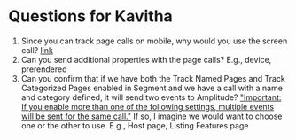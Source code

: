 <!-- TITLE: 08-18-2020 Amplitude Meeting -->
<!-- SUBTITLE: A quick summary of 2020 08 18 -->

# Questions for Kavitha
1. Since you can track page calls on mobile, why would you use the screen call? [link](https://segment.com/docs/connections/destinations/catalog/amplitude/#page-and-screen)
2. Can you send additional properties with the page calls? E.g., device, prerendered
3. Can you confirm that if we have both the Track Named Pages and Track Categorized Pages enabled in Segment and we have a call with a name and category defined, it will send two events to Amplitude? ["Important: If you enable more than one of the following settings, multiple events will be sent for the same call."](https://segment.com/docs/connections/destinations/catalog/amplitude/#page-and-screen) If so, I imagine we would want to choose one or the other to use. E.g., Host page, Listing Features page

